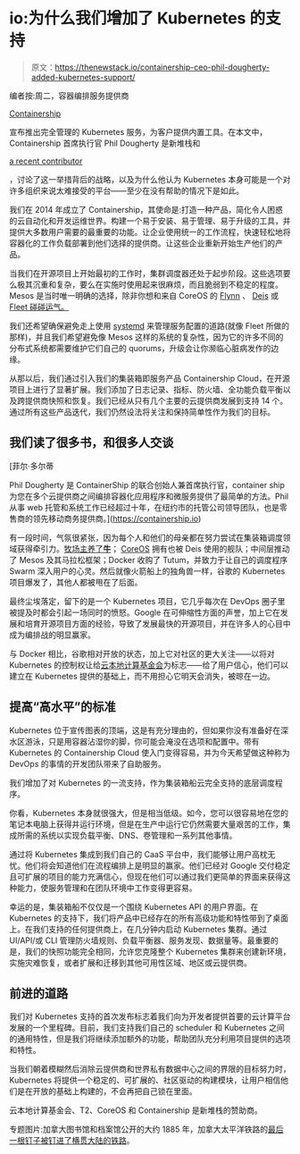 # io:为什么我们增加了 Kubernetes 的支持

> 原文：<https://thenewstack.io/containership-ceo-phil-dougherty-added-kubernetes-support/>

编者按:周二，容器编排服务提供商

[Containership](http://containership.io/)

宣布推出完全管理的 Kubernetes 服务，为客户提供内置工具。在本文中，Containership 首席执行官 Phil Dougherty 是新堆栈和

[a recent contributor](https://thenewstack.io/wal-mart-kicks-partners-off-amazons-cloud-implications-organizations/)

，讨论了这一举措背后的战略，以及为什么他认为 Kubernetes 本身可能是一个对许多组织来说太难接受的平台——至少在没有帮助的情况下是如此。

我们在 2014 年成立了 Containership，其使命是:打造一种产品，简化令人困惑的云自动化和开发运维世界。构建一个易于安装、易于管理、易于升级的工具，并提供大多数用户需要的最重要的功能。让企业使用统一的工作流程，快速轻松地将容器化的工作负载部署到他们选择的提供商。让这些企业重新开始生产他们的产品。

当我们在开源项目上开始最初的工作时，集群调度器还处于起步阶段。这些选项要么极其沉重和复杂，要么在实施时使用起来很麻烦，而且脆弱到不稳定的程度。Mesos 是当时唯一明确的选择，除非你想和来自 CoreOS 的 [Flynn](https://flynn.io/) 、 [Deis](https://deis.com/) 或 [Fleet 碰碰运气。](https://github.com/coreos/fleet)

我们还希望确保避免走上使用 [systemd](https://thenewstack.io/systemd-vs-linux-kernel/) 来管理服务配置的道路(就像 Fleet 所做的那样)，并且我们希望避免像 Mesos 这样的系统的复杂性，因为它的许多不同的分布式系统都需要维护它们自己的 quorums，升级会让你濒临心脏病发作的边缘。

从那以后，我们通过引入我们的集装箱即服务产品 Containership Cloud，在开源项目上进行了显著扩展。我们添加了日志记录、指标、防火墙、全功能负载平衡以及跨提供商快照和恢复。我们已经从只有几个主要的云提供商发展到支持 14 个。通过所有这些产品迭代，我们仍然设法将关注和保持简单性作为我们的目标。

## 我们读了很多书，和很多人交谈

 [菲尔·多尔蒂

Phil Dougherty 是 ContainerShip 的联合创始人兼首席执行官，container ship 为您在多个云提供商之间编排容器化应用程序和微服务提供了最简单的方法。Phil 从事 web 托管和系统工作已经超过十年，在纽约市的托管公司领导团队，也是零售商的领先移动商务提供商。](https://containership.io) 

有一段时间，气氛很紧张，因为每个人和他们的母亲都在努力尝试在集装箱调度领域获得牵引力。[牧场主养了**牛**](https://github.com/rancher/cattle)； [CoreOS](https://coreos.com/) 拥有也被 Deis 使用的舰队；中间层推动了 Mesos 及其马拉松框架；Docker 收购了 Tutum，并致力于让自己的调度程序 Swarm 深入用户的心灵。然后就像火箭船上的独角兽一样，谷歌的 Kubernetes 项目爆发了，其他人都被甩在了后面。

最终尘埃落定，留下的是一个 Kubernetes 项目，它几乎每次在 DevOps 圈子里被提及时都会引起一场同时的愤怒。Google 在可伸缩性方面的声誉，加上它在发展和培育开源项目方面的经验，导致了发展最快的开源项目，并在许多人的心目中成为编排战的明显赢家。

与 Docker 相比，谷歌相对开放的状态，加上它对社区的更大关注——以将对 Kubernetes 的控制权让给[云本地计算基金会](https://www.cncf.io/)为标志——给了用户信心，他们可以建立在 Kubernetes 提供的基础上，而不用担心它明天会消失，被晾在一边。

## 提高“高水平”的标准

Kubernetes 位于宣传图表的顶端，这是有充分理由的，但如果你没有准备好在深水区游泳，只是用容器沾湿你的脚，你可能会淹没在选项和配置中。带有 Kubernetes 的 Containership Cloud 使入门变得容易，并为今天希望做这种称为 DevOps 的事情的开发团队带来了自助服务。

我们增加了对 Kubernetes 的一流支持，作为集装箱船云完全支持的底层调度程序。

你看，Kubernetes 本身就很强大，但是相当低级。如今，您可以很容易地在您的笔记本电脑上获得并运行环境，但是在生产中运行它仍然需要大量艰苦的工作，集成所需的系统以实现负载平衡、DNS、卷管理和一系列其他事情。

通过将 Kubernetes 集成到我们自己的 CaaS 平台中，我们能够让用户高枕无忧。他们将会知道他们在流程编排上是明显的赢家。他们已经对 Google 交付稳定且可扩展的项目的能力充满信心，但现在他们可以通过我们更简单的界面来获得这种能力，使服务管理和在团队环境中工作变得更容易。

幸运的是，集装箱船不仅仅是一个围绕 Kubernetes API 的用户界面。在 Kubernetes 的支持下，我们将产品中已经存在的所有高级功能和特性带到了桌面上。在我们支持的任何提供商上，在几分钟内启动 Kubernetes 集群。通过 UI/API/或 CLI 管理防火墙规则、负载平衡器、服务发现、数据量等。最重要的是，我们的快照功能完全相同，允许您克隆整个 Kubernetes 集群来创建新环境，实施灾难恢复，或者扩展和迁移到其他可用性区域、地区或云提供商。

## 前进的道路

我们对 Kubernetes 支持的首次发布标志着我们向为开发者提供首要的云计算平台发展的一个里程碑。目前，我们支持我们自己的 scheduler 和 Kubernetes 之间的通用特性，但是我们将继续添加额外的功能，帮助团队充分利用项目提供的选项和特性。

当我们朝着模糊然后消除云提供商和世界私有数据中心之间的界限的目标努力时，Kubernetes 将提供一个稳定的、可扩展的、社区驱动的构建模块，让用户相信他们是在开放的基础上构建的，不会再把自己锁在里面。

云本地计算基金会、T2、CoreOS 和 Containership 是新堆栈的赞助商。

专题图片:加拿大图书馆和档案馆公开的大约 1885 年，加拿大太平洋铁路的[最后一根钉子被钉进了横贯大陆的铁路](https://en.wikipedia.org/wiki/Transcontinental_railroad#/media/File:LastSpike_Craigellachie_BC_Canada.jpg)。

<svg xmlns:xlink="http://www.w3.org/1999/xlink" viewBox="0 0 68 31" version="1.1"><title>Group</title> <desc>Created with Sketch.</desc></svg>